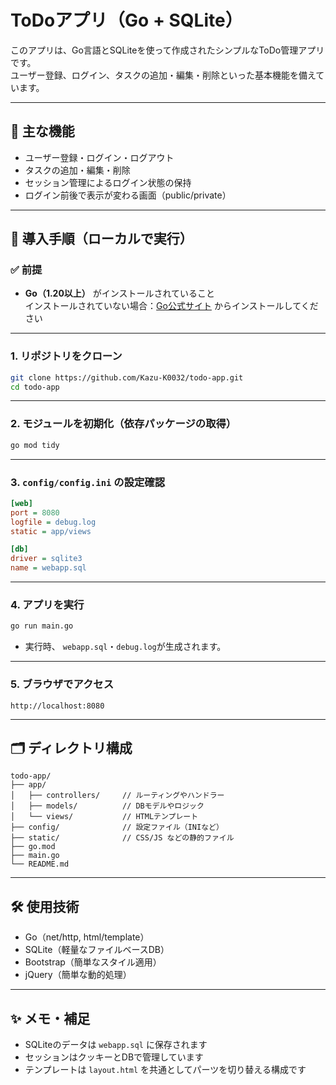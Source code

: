 # ToDoアプリ（Go + SQLite）

このアプリは、Go言語とSQLiteを使って作成されたシンプルなToDo管理アプリです。  
ユーザー登録、ログイン、タスクの追加・編集・削除といった基本機能を備えています。

---

## 📌 主な機能

- ユーザー登録・ログイン・ログアウト
- タスクの追加・編集・削除
- セッション管理によるログイン状態の保持
- ログイン前後で表示が変わる画面（public/private）

---

## 🚀 導入手順（ローカルで実行）

### ✅ 前提

- **Go（1.20以上）** がインストールされていること  
  インストールされていない場合：[Go公式サイト](https://golang.org/dl/) からインストールしてください

---

### 1. リポジトリをクローン

```bash
git clone https://github.com/Kazu-K0032/todo-app.git
cd todo-app
```

---

### 2. モジュールを初期化（依存パッケージの取得）

```bash
go mod tidy
```

---

### 3. `config/config.ini` の設定確認  

```ini
[web]
port = 8080
logfile = debug.log
static = app/views

[db]
driver = sqlite3
name = webapp.sql
```

---

### 4. アプリを実行

```bash
go run main.go
```

- 実行時、 `webapp.sql`・`debug.log`が生成されます。

---

### 5. ブラウザでアクセス

```
http://localhost:8080
```

---

## 🗂 ディレクトリ構成

```
todo-app/
├── app/
│   ├── controllers/     // ルーティングやハンドラー
│   ├── models/          // DBモデルやロジック
│   └── views/           // HTMLテンプレート
├── config/              // 設定ファイル（INIなど）
├── static/              // CSS/JS などの静的ファイル
├── go.mod
├── main.go
└── README.md
```

---

## 🛠 使用技術

- Go（net/http, html/template）
- SQLite（軽量なファイルベースDB）
- Bootstrap（簡単なスタイル適用）
- jQuery（簡単な動的処理）

---

## ✨ メモ・補足

- SQLiteのデータは `webapp.sql` に保存されます
- セッションはクッキーとDBで管理しています
- テンプレートは `layout.html` を共通としてパーツを切り替える構成です
